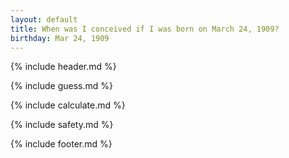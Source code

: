 ```yaml
---
layout: default
title: When was I conceived if I was born on March 24, 1909?
birthday: Mar 24, 1909
---
```


{% include header.md %}

{% include guess.md %}

{% include calculate.md %}

{% include safety.md %}

{% include footer.md %}



